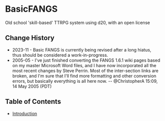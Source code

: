 # BasicFANGS
Old school 'skill-based' TTRPG system using d20, with an open license

## Change History
* 2023-11 - Basic FANGS is currently being revised after a long hiatus, thus should be considered a work-in-progress.
* 2005-05 - I've just finished converting the FANGS 1.6.1 wiki pages based on my master Microsoft Word files, and I have now incorporated all the most recent changes by Steve Perrin. Most of the inter-section links are broken, and I'm sure that I'll find more formatting and other conversion errors, but basically everything is all here now. -- @ChristopherA 15:09, 14 May 2005 (PDT)

## Table of Contents
* [Introduction](./introduction.md)
